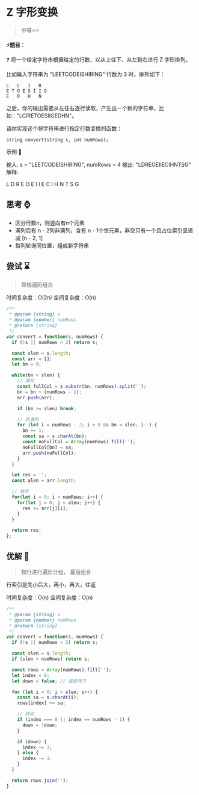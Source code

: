 # Z 字形变换

> 中等⭐⭐

**⚡题目**：

❓ 将一个给定字符串根据给定的行数，以从上往下、从左到右进行 Z 字形排列。

比如输入字符串为 "LEETCODEISHIRING" 行数为 3 时，排列如下：

```text
L   C   I   R
E T O E S I I G
E   D   H   N
```

之后，你的输出需要从左往右逐行读取，产生出一个新的字符串，比如："LCIRETOESIIGEDHN"。

请你实现这个将字符串进行指定行数变换的函数：

`string convert(string s, int numRows);`

示例 🌰

输入: s = "LEETCODEISHIRING", numRows = 4
输出: "LDREOEIIECIHNTSG"
解释:

L     D     R
E   O E   I I
E C   I H   N
T     S     G

## 思考 ⌚

- 区分行数n，则竖向有n个元素
- 满列后有 n - 2列非满列，含有 n - 1个空元素，非空只有一个且占位索引呈递减  [n - 2, 1]
- 每列轮询同位置，组成新字符串

## 尝试 ⌛

> 常规遍历组合

时间复杂度：O(2n)
空间复杂度：O(n)

```js
/**
 * @param {string} s
 * @param {number} numRows
 * @return {string}
 */
var convert = function(s, numRows) {
  if (!s || numRows < 2) return s;

  const slen = s.length;
  const arr = [];
  let bn = 0;

  while(bn < slen) {
    // 满列
    const fullCol = s.substr(bn, numRows).split('');
    bn = bn + (numRows - 1);
    arr.push(arr);

    if (bn >= slen) break;

    // 非满列
    for (let i = numRows - 2; i > 0 && bn < slen; i--) {
      bn += 1;
      const sa = s.charAt(bn);
      const noFullCol = Array(numRows).fill('');
      noFullCol[bn] = sa;
      arr.push(noFullCol);
    }
  }

  let res = '';
  const alen = arr.length;

  // 组合
  for(let i = 0; i < numRows; i++) {
    for(let j = 0; j < alen; j++) {
      res += arr[j][i];
    }
  }

  return res;
};
```

## 优解 🚀

> 按行进行遍历分组， 最后组合

行索引是先小后大，再小，再大，往返

时间复杂度：O(n)
空间复杂度：O(n)

```js
/**
 * @param {string} s
 * @param {number} numRows
 * @return {string}
 */
var convert = function(s, numRows) {
  if (!s || numRows < 2) return s;

  const slen = s.length;
  if (slen < numRows) return s;

  const rows = Array(numRows).fill('');
  let index = 0;
  let down = false; // 是否向下

  for (let i = 0; i < slen; i++) {
    const sa = s.charAt(i);
    rows[index] += sa;

    // 转向
    if (index === 0 || index == numRows - 1) {
      down = !down;
    }

    if (down) {
      index += 1;
    } else {
      index -= 1;
    }
  }

  return rows.join('');
}
```
